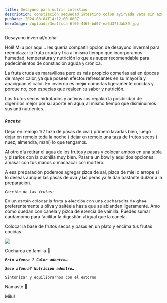 ```yaml
---
title: Desayuno para nutrir intestino
description: constiación sequedad intestino colon ayirveda vata sin azucar sin gluten
pubDate: 2024-08-04T14:12:00.000Z
heroImage: /uploads/3ea1fcca-6f05-4467-bd07-ea6d37fdab89.jpg
---
```

Desayuno invernal/otoñal

Holi! Milu por aquí… les quería compartir opción de desayuno invernal para reemplazar la fruta cruda y fría al mismo tiempo que incorporamos humedad, temperatura y nutrición lo que es super recomendable para padecimientos de constiación aguda y cronica.

La fruta  cruda es maravillosa pero es más propicio comerlas así en épocas de mayor calor, ya que poseen efectos refrescantes en su mayoría y apacíguan el calor. En invierno es mejor comerlas ligeramente cocidas y porque no, con especias que realcen su sabor y nutrición. 

Los frutos secos hidratados y activos nos regalan la posibilidad de digerirlos mejor por su aporte en agua, al mismo tiempo que disminuimos sus anti nutrientes.

### ***`Receta`***

Dejar en remojo 1/2 taza de pasas de uva ( primero lavarlas bien, luego dejar en remojo toda la noche ) dejar en remojo una taza de frutos secos ( nuez, almendra, maní) lo que tengamos. 

Al otro día retirar el agua de los frutos y pasas y colocar ambos en una tabla y pisarlos con la cuchilla muy bien. Pasar a un bowl y aquí dos opciones: amasar con tus manos o machacar con mortero.

A esa preparación podemos agregar pizca de sal, pizca de miel o arrope si lo deseas aunque las pasas de uva y las peras ya le dan bastante dulzor a la preparación.

*`Cocción de las frutas:`*

En un sartén colocar la fruta a elección con una cucharadita de ghee preferentemente u oliva y saltéela hasta que se ablanden ligeramente. Amo como quedan con canela y pizca de esencia de vainilla. Puedes sumar cardamomo para facilitar la digestión al igual que la canela.

Colocar la base de frutos secos y pasas en un plato y encima tus frutas cocidas .

![](/uploads/cb035e17-ce3c-423a-8f59-43b1b5eceb14.jpg)

Cucharea en familia 🌱 

***`Frío afuera ? Calor adentro…`***

***`Seco afuera? Nutrición adentro…`***

`Sintonizar y equilibrarnos con el entorno`

Namaste 🪷

Milu!

